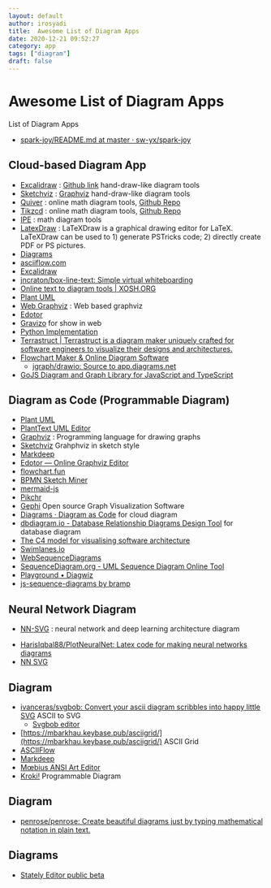 ```yaml
---
layout: default
author: irosyadi
title:  Awesome List of Diagram Apps
date: 2020-12-21 09:52:27
category: app
tags: ["diagram"]
draft: false
---
```


# Awesome List of Diagram Apps

List of Diagram Apps  

- [spark-joy/README.md at master · sw-yx/spark-joy](https://github.com/sw-yx/spark-joy/blob/master/README.md#general-purpose-diagramming)

## Cloud-based Diagram App
- [Excalidraw](https://excalidraw.com/) : [Github link](https://github.com/excalidraw/excalidraw) hand-draw-like diagram tools
- [Sketchviz](https://sketchviz.com/new) : [Graphviz](https://www.graphviz.org/) hand-draw-like diagram tools
- [Quiver](https://q.uiver.app/) : online math diagram tools, [Github Repo](https://github.com/varkor/quiver)
- [Tikzcd](https://tikzcd.yichuanshen.de/) : online math diagram tools, [Github Repo](https://github.com/yishn/tikzcd-editor)
- [IPE](https://ipe.otfried.org/) : math diagram tools
- [LatexDraw](http://latexdraw.sourceforge.net/) : LaTeXDraw is a graphical drawing editor for LaTeX. LaTeXDraw can be used to 1) generate PSTricks code; 2) directly create PDF or PS pictures.
- [Diagrams](https://app.diagrams.net/)
- [asciiflow.com](https://asciiflow.com/#/)
- [Excalidraw](https://excalidraw.com/)
- [jncraton/box-line-text: Simple virtual whiteboarding](https://github.com/jncraton/box-line-text)
- [Online text to diagram tools | XOSH.ORG](https://xosh.org/text-to-diagram/)
- [Plant UML](https://plantuml.com/)
- [Web Graphviz](https://www.webgraphviz.com/) : Web based graphviz
- [Edotor](https://edotor.net/)
- [Gravizo](https://www.gravizo.com/) for show in web
- [Python Implementation](https://github.com/mingrammer/diagrams)
- [Terrastruct | Terrastruct is a diagram maker uniquely crafted for software engineers to visualize their designs and architectures.](https://terrastruct.com/)
- [Flowchart Maker & Online Diagram Software](https://app.diagrams.net/)
    - [jgraph/drawio: Source to app.diagrams.net](https://github.com/jgraph/drawio)
- [GoJS Diagram and Graph Library for JavaScript and TypeScript](https://gojs.net/latest/index.html)

## Diagram as Code (Programmable Diagram)
- [Plant UML](https://plantuml.com/)
- [PlantText UML Editor](https://www.planttext.com/)
- [Graphviz](https://www.graphviz.org/) : Programming language for drawing graphs
- [Sketchviz](https://sketchviz.com/new) Grahphviz in sketch style
- [Markdeep](https://casual-effects.com/markdeep/)
- [Edotor — Online Graphviz Editor](https://edotor.net/)
- [flowchart.fun](https://flowchart.fun/)
- [BPMN Sketch Miner](https://www.bpmn-sketch-miner.ai/index.html#)
- [mermaid-js](https://mermaid-js.github.io/mermaid/#/)
- [Pikchr](https://pikchr.org/home/doc/trunk/homepage.md)
- [Gephi](https://gephi.org/) Open source Graph Visualization Software
- [Diagrams · Diagram as Code](https://diagrams.mingrammer.com/) for cloud diagram
- [dbdiagram.io - Database Relationship Diagrams Design Tool](https://dbdiagram.io/home) for database diagram
- [The C4 model for visualising software architecture](https://c4model.com/)
- [Swimlanes.io](https://swimlanes.io/)
- [WebSequenceDiagrams](https://www.websequencediagrams.com/)
- [SequenceDiagram.org - UML Sequence Diagram Online Tool](https://sequencediagram.org/)
- [Playground • Diagwiz](https://diagwiz.io/playground/)
- [js-sequence-diagrams by bramp](https://bramp.github.io/js-sequence-diagrams/)

## Neural Network Diagram
- [NN-SVG](https://alexlenail.me/NN-SVG/index.html) : neural network and deep learning architecture diagram
* [HarisIqbal88/PlotNeuralNet: Latex code for making neural networks diagrams](https://github.com/HarisIqbal88/PlotNeuralNet)
* [NN SVG](https://alexlenail.me/NN-SVG/)

## Diagram
- [ivanceras/svgbob: Convert your ascii diagram scribbles into happy little SVG](https://github.com/ivanceras/svgbob) ASCII to SVG
    - [Svgbob editor](https://ivanceras.github.io/svgbob-editor/)
- [https://mbarkhau.keybase.pub/asciigrid/](https://mbarkhau.keybase.pub/asciigrid/) ASCII Grid
- [ASCIIFlow](https://asciiflow.com/#/)
- [Markdeep](https://casual-effects.com/markdeep/)
- [Mœbius ANSI Art Editor](https://blocktronics.github.io/moebius/)
- [Kroki!](https://kroki.io/) Programmable Diagram



## Diagram
- [penrose/penrose: Create beautiful diagrams just by typing mathematical notation in plain text.](https://github.com/penrose/penrose)

## Diagrams
- [Stately Editor public beta](https://stately.ai/blog/stately-editor-public-beta)